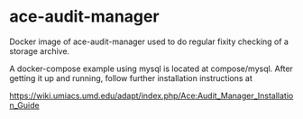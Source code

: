 # ace-audit-manager
Docker image of ace-audit-manager used to do regular fixity checking of a storage archive.

A docker-compose example using mysql is located at compose/mysql. After getting it up and running, follow further installation instructions at

https://wiki.umiacs.umd.edu/adapt/index.php/Ace:Audit_Manager_Installation_Guide

